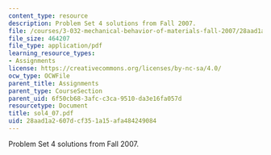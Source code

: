 ```yaml
---
content_type: resource
description: Problem Set 4 solutions from Fall 2007.
file: /courses/3-032-mechanical-behavior-of-materials-fall-2007/28aad1a2607dcf351a15afa484249084_sol4_07.pdf
file_size: 464207
file_type: application/pdf
learning_resource_types:
- Assignments
license: https://creativecommons.org/licenses/by-nc-sa/4.0/
ocw_type: OCWFile
parent_title: Assignments
parent_type: CourseSection
parent_uid: 6f50cb68-3afc-c3ca-9510-da3e16fa057d
resourcetype: Document
title: sol4_07.pdf
uid: 28aad1a2-607d-cf35-1a15-afa484249084
---
```

Problem Set 4 solutions from Fall 2007.
